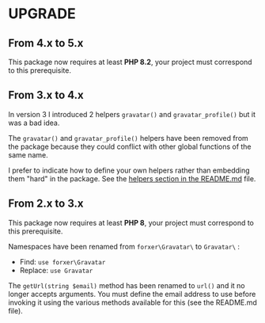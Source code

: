 UPGRADE
=======

From 4.x to 5.x
---------------

This package now requires at least **PHP 8.2**, your project must correspond to this prerequisite.


From 3.x to 4.x
---------------

In version 3 I introduced 2 helpers `gravatar()` and `gravatar_profile()` but it was a bad idea.

The `gravatar()` and `gravatar_profile()` helpers have been removed from the package because they could conflict with other global functions of the same name.

I prefer to indicate how to define your own helpers rather than embedding them "hard" in the package. See the [helpers section in the README.md](https://github.com/forxer/gravatar#use-helpers) file.


From 2.x to 3.x
---------------

This package now requires at least **PHP 8**, your project must correspond to this prerequisite.

Namespaces have been renamed from `forxer\Gravatar\` to `Gravatar\` :

- Find: `use forxer\Gravatar`
- Replace: `use Gravatar`

The `getUrl(string $email)` method has been renamed to `url()` and it no longer accepts arguments. You must define the email address to use before invoking it using the various methods available for this (see the README.md file).
